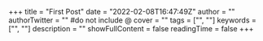 +++
title = "First Post"
date = "2022-02-08T16:47:49Z"
author = ""
authorTwitter = "" #do not include @
cover = ""
tags = ["", ""]
keywords = ["", ""]
description = ""
showFullContent = false
readingTime = false
+++

